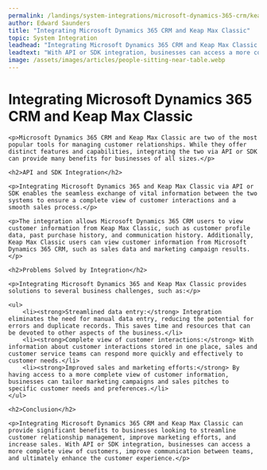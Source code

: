 ```yaml
---
permalink: /landings/system-integrations/microsoft-dynamics-365-crm/keap-max-classic
author: Edward Saunders
title: "Integrating Microsoft Dynamics 365 CRM and Keap Max Classic"
topic: System Integration
leadhead: "Integrating Microsoft Dynamics 365 CRM and Keap Max Classic can provide significant benefits to businesses looking to streamline customer relationship management, improve marketing efforts, and increase sales"
leadtext: "With API or SDK integration, businesses can access a more complete view of customers, improve communication between teams, and ultimately enhance the customer experience."
image: /assets/images/articles/people-sitting-near-table.webp
---
```

<div class="arttext">	<h1>Integrating Microsoft Dynamics 365 CRM and Keap Max Classic</h1>

	<p>Microsoft Dynamics 365 CRM and Keap Max Classic are two of the most popular tools for managing customer relationships. While they offer distinct features and capabilities, integrating the two via API or SDK can provide many benefits for businesses of all sizes.</p>

	<h2>API and SDK Integration</h2>

	<p>Integrating Microsoft Dynamics 365 and Keap Max Classic via API or SDK enables the seamless exchange of vital information between the two systems to ensure a complete view of customer interactions and a smooth sales process.</p>

	<p>The integration allows Microsoft Dynamics 365 CRM users to view customer information from Keap Max Classic, such as customer profile data, past purchase history, and communication history. Additionally, Keap Max Classic users can view customer information from Microsoft Dynamics 365 CRM, such as sales data and marketing campaign results.</p>

	<h2>Problems Solved by Integration</h2>

	<p>Integrating Microsoft Dynamics 365 and Keap Max Classic provides solutions to several business challenges, such as:</p>

	<ul>
		<li><strong>Streamlined data entry:</strong> Integration eliminates the need for manual data entry, reducing the potential for errors and duplicate records. This saves time and resources that can be devoted to other aspects of the business.</li>
		<li><strong>Complete view of customer interactions:</strong> With information about customer interactions stored in one place, sales and customer service teams can respond more quickly and effectively to customer needs.</li>
		<li><strong>Improved sales and marketing efforts:</strong> By having access to a more complete view of customer information, businesses can tailor marketing campaigns and sales pitches to specific customer needs and preferences.</li>
	</ul>

	<h2>Conclusion</h2>

	<p>Integrating Microsoft Dynamics 365 CRM and Keap Max Classic can provide significant benefits to businesses looking to streamline customer relationship management, improve marketing efforts, and increase sales. With API or SDK integration, businesses can access a more complete view of customers, improve communication between teams, and ultimately enhance the customer experience.</p>

</div>